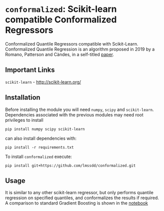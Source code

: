 # `conformalized`: Scikit-learn compatible Conformalized Regressors

Conformalized Quantile Regressors compatible with Scikit-Learn.
Conformalized Quantile Regression is an algorithm proposed in 2019 by a Romano, Patterson and Càndes, in a self-titled [paper](https://arxiv.org/pdf/1905.03222.pdf).


## Important Links
`scikit-learn` - http://scikit-learn.org/

## Installation
Before installing the module you will need `numpy`, `scipy` and `scikit-learn`.
Dependencies associated with the previous modules may need root privileges to install

```
pip install numpy scipy scikit-learn
```
can also install dependencies with:

```
pip install -r requirements.txt
```

To install `conformalized` execute:
```shell
pip install git+https://github.com/lmssdd/conformalized.git
```

## Usage
It is similar to any other scikit-learn regressor, but only performs quantile regression on specified quantiles, and conformalizes the results if required. A comparison to standard Gradient Boosting is shown in the [notebook](https://github.com/lmssdd/conformalized/blob/master/plot_gradient_boosting_quantile.ipynb)


